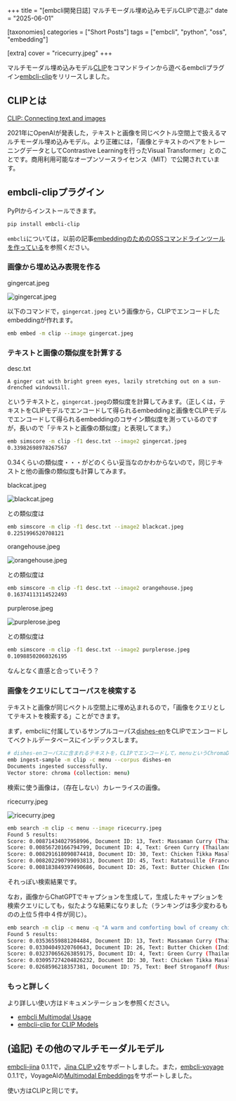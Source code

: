 +++
title = "[embcli開発日誌] マルチモーダル埋め込みモデルCLIPで遊ぶ"
date = "2025-06-01"

[taxonomies]
categories = ["Short Posts"]
tags = ["embcli", "python", "oss", "embedding"]

[extra]
cover = "ricecurry.jpeg"
+++

マルチモーダル埋め込みモデル[CLIP](https://github.com/openai/CLIP)をコマンドラインから遊べるembcliプラグイン[embcli-clip](https://pypi.org/project/embcli-clip/)をリリースしました。

## CLIPとは

[CLIP: Connecting text and images](https://openai.com/index/clip/)

2021年にOpenAIが発表した，テキストと画像を同じベクトル空間上で扱えるマルチモーダル埋め込みモデル。より正確には，「画像とテキストのペアをトレーニングデータとしてContrastive Learningを行ったVisual Transformer」とのことです。商用利用可能なオープンソースライセンス（MIT）で公開されています。

## embcli-clipプラグイン

PyPIからインストールできます。

```bash
pip install embcli-clip
```

`embcli`については，以前の記事[embeddingのためのOSSコマンドラインツールを作っている](https://blog.mocobeta.dev/posts/20250518-entry-cli-for-embedding/)を参照ください。

### 画像から埋め込み表現を作る

gingercat.jpeg

![gingercat.jpeg](gingercat.jpeg)

以下のコマンドで，`gingercat.jpeg` という画像から，CLIPでエンコードしたembeddingが作れます。

```bash
emb embed -m clip --image gingercat.jpeg
```

### テキストと画像の類似度を計算する

desc.txt

```
A ginger cat with bright green eyes, lazily stretching out on a sun-drenched windowsill.
```

というテキストと，`gingercat.jpeg`の類似度を計算してみます。（正しくは，テキストをCLIPモデルでエンコードして得られるembeddingと画像をCLIPモデルでエンコードして得られるembeddingのコサイン類似度を測っているのですが，長いので「テキストと画像の類似度」と表現してます。）

```bash
emb simscore -m clip -f1 desc.txt --image2 gingercat.jpeg 
0.33982698978267567
```

0.34くらいの類似度・・・がどのくらい妥当なのかわからないので，同じテキストと他の画像の類似度も計算してみます。

blackcat.jpeg

![blackcat.jpeg](blackcat.jpeg)

との類似度は

```bash
emb simscore -m clip -f1 desc.txt --image2 blackcat.jpeg 
0.2251996520708121
```

orangehouse.jpeg

![orangehouse.jpeg](orangehouse.jpeg)

との類似度は

```bash
emb simscore -m clip -f1 desc.txt --image2 orangehouse.jpeg 
0.16374113114522493
```

purplerose.jpeg

![purplerose.jpeg](purplerose.jpeg)

との類似度は

```bash
emb simscore -m clip -f1 desc.txt --image2 purplerose.jpeg 
0.10988502060326195
```

なんとなく直感と合っていそう？

### 画像をクエリにしてコーパスを検索する

テキストと画像が同じベクトル空間上に埋め込まれるので，「画像をクエリとしてテキストを検索する」ことができます。

まず，embcliに付属しているサンプルコーパス[dishes-en](https://github.com/mocobeta/embcli/blob/main/packages/embcli-core/src/embcli_core/synth_data/dishes-en.csv)をCLIPでエンコードしてベクトルデータベースにインデックスします。

```bash
# dishes-enコーパスに含まれるテキストを，CLIPでエンコードして，menuというChromaDBコレクションに格納
emb ingest-sample -m clip -c menu --corpus dishes-en
Documents ingested successfully.
Vector store: chroma (collection: menu)
```

検索に使う画像は，（存在しない）カレーライスの画像。

ricecurry.jpeg

![ricecurry.jpeg](ricecurry.jpeg)

```bash
emb search -m clip -c menu --image ricecurry.jpeg 
Found 5 results:
Score: 0.00871434027958996, Document ID: 13, Text: Massaman Curry (Thailand): Rich mild sweet curry with origins from Persia. Contains potatoes peanuts and tender meat like beef or chicken. Complex fragrant spices create a deeply comforting and flavorful dish.
Score: 0.00856720166794799, Document ID: 4, Text: Green Curry (Thailand): Aromatic creamy coconut milk curry vibrant with green chilies and fragrant herbs. Packed with tender meat like chicken and various vegetables. Its spicy exotic taste transports your senses to Thailand with every bite.
Score: 0.008291618090874418, Document ID: 30, Text: Chicken Tikka Masala (India/UK): Pieces of chicken tikka grilled chicken simmered rich creamy spiced tomato gravy. Comforting flavorful dish enjoyed worldwide. Slightly sweet spiced.
Score: 0.008202290799093813, Document ID: 45, Text: Ratatouille (France): Flavorful Provençal vegetable stew eggplant zucchini bell peppers tomatoes onions garlic simmered herbs. Colorful healthy aromatic dish.
Score: 0.008183849397490686, Document ID: 26, Text: Butter Chicken (India): Tender marinated chicken simmered creamy tomato based gravy enriched with butter aromatic spices. Mildly spiced rich comforting. Globally popular Indian dish.
```

それっぽい検索結果です。

なお，画像からChatGPTでキャプションを生成して，生成したキャプションを検索クエリにしても，似たような結果になりました（ランキングは多少変わるものの上位５件中４件が同じ）。

```bash
emb search -m clip -c menu -q "A warm and comforting bowl of creamy chicken curry served with fluffy white rice."
Found 5 results:
Score: 0.03536559881204484, Document ID: 13, Text: Massaman Curry (Thailand): Rich mild sweet curry with origins from Persia. Contains potatoes peanuts and tender meat like beef or chicken. Complex fragrant spices create a deeply comforting and flavorful dish.
Score: 0.03304049320760643, Document ID: 26, Text: Butter Chicken (India): Tender marinated chicken simmered creamy tomato based gravy enriched with butter aromatic spices. Mildly spiced rich comforting. Globally popular Indian dish.
Score: 0.032370656263859175, Document ID: 4, Text: Green Curry (Thailand): Aromatic creamy coconut milk curry vibrant with green chilies and fragrant herbs. Packed with tender meat like chicken and various vegetables. Its spicy exotic taste transports your senses to Thailand with every bite.
Score: 0.030957274204826232, Document ID: 30, Text: Chicken Tikka Masala (India/UK): Pieces of chicken tikka grilled chicken simmered rich creamy spiced tomato gravy. Comforting flavorful dish enjoyed worldwide. Slightly sweet spiced.
Score: 0.0268596218357381, Document ID: 75, Text: Beef Stroganoff (Russia): Sautéed pieces beef served in sauce smetana sour cream often mushrooms onions. Typically served over noodles or rice. Creamy savory comforting.
```

### もっと詳しく

より詳しい使い方はドキュメンテーションを参照ください。

- [embcli Multimodal Usage](https://embcli.mocobeta.dev/#multimodal_usage/)
- [embcli-clip for CLIP Models](https://embcli.mocobeta.dev/#multimodal_model_plugins/#embcli-clip-for-clip-models)

## (追記) その他のマルチモーダルモデル

[embcli-jina](https://pypi.org/project/embcli-jina/) 0.1.1で，[Jina CLIP v2](https://jina.ai/news/jina-clip-v2-multilingual-multimodal-embeddings-for-text-and-images/#matryoshka-representation-performance)をサポートしました。また，[embcli-voyage](https://pypi.org/project/embcli-voyage/) 0.1.1で，VoyageAIの[Multimodal Embeddings](https://docs.voyageai.com/docs/multimodal-embeddings)をサポートしました。

使い方はCLIPと同じです。